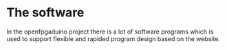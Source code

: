 # The software
In the openfpgaduino project there is a lot of software programs which is used to support flexible and rapided program design based on the website.
